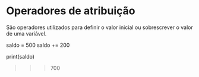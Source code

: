 # Operadores de atribuição

São operadores utilizados para definir o valor inicial ou sobrescrever o valor de uma variável.

saldo = 500
saldo += 200

print(saldo)
>>> 700

